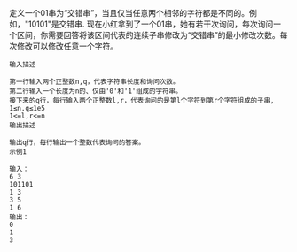 定义一个01串为“交错串”，当且仅当任意两个相邻的字符都是不同的。例如，"10101"是交错串. 现在小红拿到了一个01串，她有若干次询问，每次询问一个区间，你需要回答将该区间代表的连续子串修改为“交错串”的最小修改次数。每次修改可以修改任意一个字符。
```
输入描述

第一行输入两个正整数n,q，代表字符串长度和询问次数。
第二行输入一个长度为n的、仅由'0'和'1'组成的字符串。
接下来的q行，每行输入两个正整数l,r，代表询问的是第l个字符到第r个字符组成的子串,
1≤n,q≤1e5
1<=l,r<=n
输出描述

输出q行，每行输出一个整数代表询问的答案。
示例1

输入：
6 3
101101
1 3
3 5
1 6
输出：
0
1
3
```